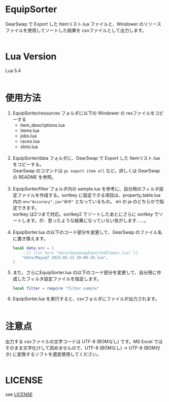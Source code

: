 # EquipSorter
GearSwap で Export した Itemリスト.lua ファイルと、Windower のリソースファイルを使用してソートした結果を csvファイルとして出力します。<br><br>

# Lua Version
Lua 5.4<br><br>

# 使用方法

1. EquipSorter/resources フォルダに以下の Windower の resファイルをコピーする
    * item_descriptions.lua
    * items.lua
    * jobs.lua
    * races.lua
    * slots.lua
    <br><br>
1. EquipSorter/data フォルダに、GearSwap で Export した Itemリスト.lua をコピーする。<br>GearSwap のコマンドは `gs export item all` など。詳しくは GearSwap の README を参照。<br><br>
1. EquipSorter/filter フォルダ内の sample.lua を参考に、自分用のフィルタ設定ファイルを作成する。sortkey に設定できる項目は、property_table.lua 内の `en="Accuracy",ja="命中"` となっているもの。 en か ja のどちらかで指定できます。<br>sortkey は2つまで対応。sortkey2 でソートしたあとにさらに sortkey でソートします。が、思ったような結果になっていない気がします……。<br><br>
1. EquipSorter.lua の以下のコード部分を変更して、GearSwap のファイル名に書き換えます。
    ``` lua
    local data_src = {
        --[[ list here "data/GeawSwapExportedItemss.lua" ]]
        "data/Mayaqf 2023-05-12 20-08-24.lua",
    }
    ```
1. また、さらにEquipSorter.lua の以下のコード部分を変更して、自分用に作成したフィルタ設定ファイルを指定します。
    ``` lua 
    local filter = require "filter.sample"
    ```
1. EquipSorter.lua を実行すると、csvフォルダにファイルが出力されます。<br><br>

# 注意点
出力する csvファイルの文字コードは UTF-8 (BOMなし) です。MS Excel ではそのまま文字化けして読めませんので、UTF-8 (BOMなし) -> UTF-8 (BOM付き) に変換するソフトを適宜使用してください。<br><br>

# LICENSE
see [LICENSE](https://github.com/mayaqf/EquipSorter/blob/main/LICENSE)
